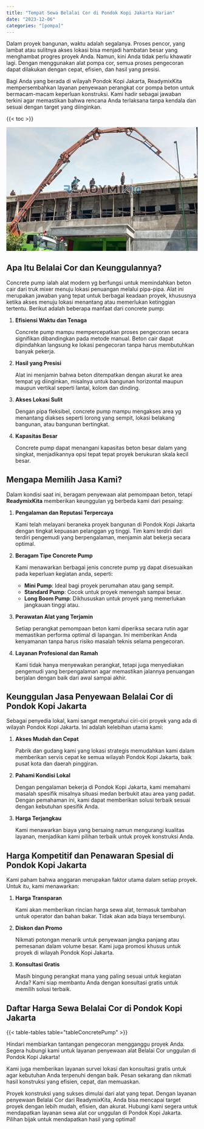 ```yaml
---
title: "Tempat Sewa Belalai Cor di Pondok Kopi Jakarta Harian"
date: "2023-12-06"
categories: "[pompa]"
---
```


Dalam proyek bangunan, waktu adalah segalanya. Proses pencor,  yang lambat atau sulitnya akses lokasi bisa menjadi hambatan besar yang menghambat progres proyek Anda. Namun, kini Anda tidak perlu khawatir lagi. Dengan menggunakan alat pompa cor, semua proses pengecoran dapat dilakukan dengan cepat, efisien, dan hasil yang presisi.

Bagi Anda yang berada di wilayah Pondok Kopi Jakarta, ReadymixKita mempersembahkan layanan penyewaan perangkat cor pompa beton untuk bermacam-macam keperluan konstruksi. Kami hadir sebagai jawaban terkini agar memastikan bahwa rencana Anda terlaksana tanpa kendala dan sesuai dengan target yang diinginkan.

{{< toc >}}

![Tempat Sewa Belalai Cor di Pondok Kopi Jakarta Harian](/images/pompa/sewa-pompa-05.jpg)

## Apa Itu Belalai Cor dan Keunggulannya?

Concrete pump ialah alat modern yg berfungsi untuk memindahkan beton cair dari truk mixer menuju lokasi penuangan melalui pipa-pipa. Alat ini merupakan jawaban yang tepat untuk berbagai keadaan proyek, khususnya ketika akses menuju lokasi menantang atau memerlukan ketinggian tertentu. Berikut adalah beberapa manfaat dari concrete pump:

1. **Efisiensi Waktu dan Tenaga**

   Concrete pump mampu mempercepatkan proses pengecoran secara signifikan dibandingkan pada metode manual. Beton cair dapat dipindahkan langsung ke lokasi pengecoran tanpa harus membutuhkan banyak pekerja.

2. **Hasil yang Presisi**

   Alat ini menjamin bahwa beton ditempatkan dengan akurat ke area tempat yg diinginkan, misalnya untuk bangunan horizontal maupun maupun vertikal seperti lantai, kolom dan dinding.

3. **Akses Lokasi Sulit**

   Dengan pipa fleksibel, concrete pump mampu mengakses area yg menantang diakses seperti lorong yang sempit, lokasi belakang bangunan, atau bangunan bertingkat.

4. **Kapasitas Besar**

   Concrete pump dapat menangani kapasitas beton besar dalam yang singkat, menjadikannya opsi tepat tepat proyek berukuran skala kecil besar.

## Mengapa Memilih Jasa Kami?

Dalam kondisi saat ini, beragam penyewaan alat pemompaan beton, tetapi **ReadymixKita** memberikan keunggulan yg berbeda kami dari pesaing:

1. **Pengalaman dan Reputasi Terpercaya**

   Kami telah melayani beraneka proyek bangunan di Pondok Kopi Jakarta dengan tingkat kepuasan pelanggan yg tinggi. Tim kami terdiri dari terdiri pengemudi yang berpengalaman, menjamin alat bekerja secara optimal.

2. **Beragam Tipe Concrete Pump**

   Kami menawarkan berbagai jenis concrete pump yg dapat disesuaikan pada keperluan kegiatan anda, seperti:
   - **Mini Pump**: Ideal bagi proyek perumahan atau gang sempit.
   - **Standard Pump**: Cocok untuk proyek menengah sampai besar.
   - **Long Boom Pump**: Dikhususkan untuk proyek yang memerlukan jangkauan tinggi atau.

3. **Perawatan Alat yang Terjamin**

   Setiap perangkat pemompaan beton kami diperiksa secara rutin agar memastikan performa optimal di lapangan. Ini memberikan Anda kenyamanan tanpa harus risiko masalah teknis selama pengecoran.

4. **Layanan Profesional dan Ramah**

   Kami tidak hanya menyewakan perangkat, tetapi juga menyediakan pengemudi yang berpengalaman agar memastikan jalannya penuangan berjalan dengan baik dari awal sampai akhir.

## Keunggulan Jasa Penyewaan Belalai Cor di Pondok Kopi Jakarta

Sebagai penyedia lokal, kami sangat mengetahui ciri-ciri proyek yang ada di wilayah Pondok Kopi Jakarta. Ini adalah kelebihan utama kami:

1. **Akses Mudah dan Cepat**

   Pabrik dan gudang kami yang lokasi strategis memudahkan kami dalam memberikan servis cepat ke semua wilayah Pondok Kopi Jakarta, baik pusat kota dan daerah pinggiran.

2. **Pahami Kondisi Lokal**

   Dengan pengalaman bekerja di Pondok Kopi Jakarta, kami memahami masalah spesifik misalnya situasi medan berbukit atau area yang padat. Dengan pemahaman ini, kami dapat memberikan solusi terbaik sesuai dengan kebutuhan spesifik Anda.

3. **Harga Terjangkau**

   Kami menawarkan biaya yang bersaing namun mengurangi kualitas layanan, menjadikan kami pilihan terbaik untuk proyek konstruksi Anda.

## Harga Kompetitif dan Penawaran Spesial di Pondok Kopi Jakarta

Kami paham bahwa anggaran merupakan faktor utama dalam setiap proyek. Untuk itu, kami menawarkan:

1. **Harga Transparan**

   Kami akan memberikan rincian harga sewa alat, termasuk tambahan untuk operator dan bahan bakar. Tidak akan ada biaya tersembunyi.

2. **Diskon dan Promo**

   Nikmati potongan menarik untuk penyewaan jangka panjang atau pemesanan dalam volume besar. Kami juga promosi khusus untuk proyek di wilayah Pondok Kopi Jakarta.

3. **Konsultasi Gratis**

   Masih bingung perangkat mana yang paling sesuai untuk kegiatan Anda? Kami siap membantu Anda dengan konsultasi gratis untuk memilih solusi terbaik.

## Daftar Harga Sewa Belalai Cor di Pondok Kopi Jakarta

{{< table-tables table="tableConcretePump" >}}

Hindari membiarkan tantangan pengecoran mengganggu proyek Anda. Segera hubungi kami untuk layanan penyewaan alat Belalai Cor unggulan di Pondok Kopi Jakarta!

Kami juga memberikan layanan survei lokasi dan konsultasi gratis untuk agar kebutuhan Anda terpenuhi dengan baik. Pesan sekarang dan nikmati hasil konstruksi yang efisien, cepat, dan memuaskan.

Proyek konstruksi yang sukses dimulai dari alat yang tepat. Dengan layanan penyewaan Belalai Cor dari ReadymixKita, Anda bisa mencapai target proyek dengan lebih mudah, efisien, dan akurat. Hubungi kami segera untuk mendapatkan layanan sewa alat cor unggulan di Pondok Kopi Jakarta. Pilihan bijak untuk mendapatkan hasil yang optimal!